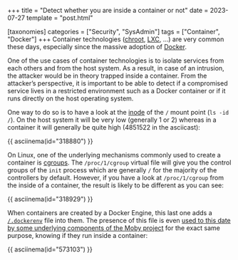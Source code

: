+++
title = "Detect whether you are inside a container or not"
date = 2023-07-27
template = "post.html"

[taxonomies]
categories = ["Security", "SysAdmin"]
tags = ["Container", "Docker"]
+++
Container technologies ([chroot][chroot], [LXC][lxc], …) are very common these
days, especially since the massive adoption of [Docker][docker].

One of the use cases of container technologies is to isolate services from each
others and from the host system. As a result, in case of an intrusion, the
attacker would be in theory trapped inside a container. From the attacker’s
perspective, it is important to be able to detect if a compromised service lives
in a restricted environment such as a Docker container or if it runs directly on
the host operating system.

One way to do so is to have a look at the [inode][inode] of the `/` mount point
(`ls -id /`).  On the host system it will be very low (generally 1 or 2) whereas
in a container it will generally be quite high (4851522 in the asciicast):

{{ asciinema(id="318880") }}

<!-- more -->

On Linux, one of the underlying mechanisms commonly used to create a container
is [cgroups][cgroups]. The `/proc/1/cgroup` virtual file will give you the
control groups of the `init` process which are generally `/` for the majority of
the controllers by default. However, if you have a look at `/proc/1/cgroup` from
the inside of a container, the result is likely to be different as you can see:

{{ asciinema(id="318929") }}

When containers are created by a Docker Engine, this last one adds a
[`/.dockerenv`][moby-dockerenv] file into them. The presence of this file is
even [used to this date by some underlying components of the Moby
project][moby-is-running-in-container] for the exact same purpose, knowing if
they run inside a container:

{{ asciinema(id="573103") }}

 [cgroups]: https://en.wikipedia.org/wiki/cgroups
 [chroot]: https://en.wikipedia.org/wiki/chroot
 [docker]: https://www.docker.com/
 [inode]: https://en.wikipedia.org/wiki/Inode
 [lxc]: https://linuxcontainers.org/
 [moby-dockerenv]: https://github.com/moby/moby/blob/219f21bf07502b447095649b5a2764661737f164/daemon/initlayer/setup_unix.go#L30
 [moby-is-running-in-container]: https://github.com/moby/moby/blob/219f21bf07502b447095649b5a2764661737f164/libnetwork/drivers/bridge/setup_bridgenetfiltering.go#L162-L165
